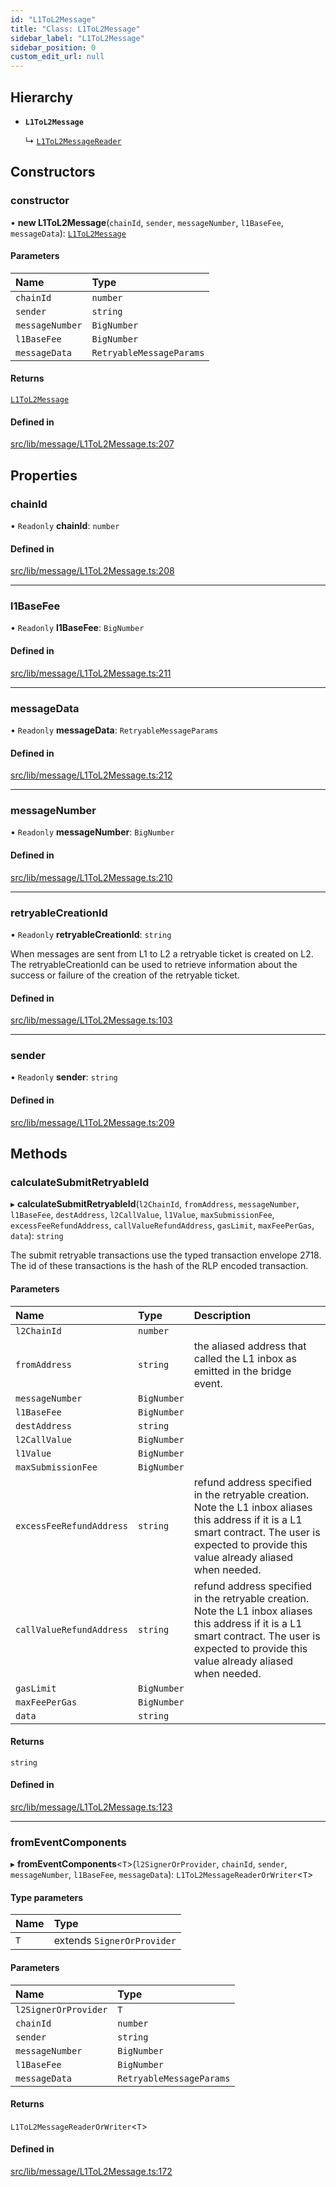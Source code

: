 ```yaml
---
id: "L1ToL2Message"
title: "Class: L1ToL2Message"
sidebar_label: "L1ToL2Message"
sidebar_position: 0
custom_edit_url: null
---
```


## Hierarchy

- **`L1ToL2Message`**

  ↳ [`L1ToL2MessageReader`](L1ToL2MessageReader.md)

## Constructors

### constructor

• **new L1ToL2Message**(`chainId`, `sender`, `messageNumber`, `l1BaseFee`, `messageData`): [`L1ToL2Message`](L1ToL2Message.md)

#### Parameters

| Name | Type |
| :------ | :------ |
| `chainId` | `number` |
| `sender` | `string` |
| `messageNumber` | `BigNumber` |
| `l1BaseFee` | `BigNumber` |
| `messageData` | `RetryableMessageParams` |

#### Returns

[`L1ToL2Message`](L1ToL2Message.md)

#### Defined in

[src/lib/message/L1ToL2Message.ts:207](https://github.com/OffchainLabs/arbitrum-sdk/blob/4d1c5a4e2/src/lib/message/L1ToL2Message.ts#L207)

## Properties

### chainId

• `Readonly` **chainId**: `number`

#### Defined in

[src/lib/message/L1ToL2Message.ts:208](https://github.com/OffchainLabs/arbitrum-sdk/blob/4d1c5a4e2/src/lib/message/L1ToL2Message.ts#L208)

___

### l1BaseFee

• `Readonly` **l1BaseFee**: `BigNumber`

#### Defined in

[src/lib/message/L1ToL2Message.ts:211](https://github.com/OffchainLabs/arbitrum-sdk/blob/4d1c5a4e2/src/lib/message/L1ToL2Message.ts#L211)

___

### messageData

• `Readonly` **messageData**: `RetryableMessageParams`

#### Defined in

[src/lib/message/L1ToL2Message.ts:212](https://github.com/OffchainLabs/arbitrum-sdk/blob/4d1c5a4e2/src/lib/message/L1ToL2Message.ts#L212)

___

### messageNumber

• `Readonly` **messageNumber**: `BigNumber`

#### Defined in

[src/lib/message/L1ToL2Message.ts:210](https://github.com/OffchainLabs/arbitrum-sdk/blob/4d1c5a4e2/src/lib/message/L1ToL2Message.ts#L210)

___

### retryableCreationId

• `Readonly` **retryableCreationId**: `string`

When messages are sent from L1 to L2 a retryable ticket is created on L2.
The retryableCreationId can be used to retrieve information about the success or failure of the
creation of the retryable ticket.

#### Defined in

[src/lib/message/L1ToL2Message.ts:103](https://github.com/OffchainLabs/arbitrum-sdk/blob/4d1c5a4e2/src/lib/message/L1ToL2Message.ts#L103)

___

### sender

• `Readonly` **sender**: `string`

#### Defined in

[src/lib/message/L1ToL2Message.ts:209](https://github.com/OffchainLabs/arbitrum-sdk/blob/4d1c5a4e2/src/lib/message/L1ToL2Message.ts#L209)

## Methods

### calculateSubmitRetryableId

▸ **calculateSubmitRetryableId**(`l2ChainId`, `fromAddress`, `messageNumber`, `l1BaseFee`, `destAddress`, `l2CallValue`, `l1Value`, `maxSubmissionFee`, `excessFeeRefundAddress`, `callValueRefundAddress`, `gasLimit`, `maxFeePerGas`, `data`): `string`

The submit retryable transactions use the typed transaction envelope 2718.
The id of these transactions is the hash of the RLP encoded transaction.

#### Parameters

| Name | Type | Description |
| :------ | :------ | :------ |
| `l2ChainId` | `number` |  |
| `fromAddress` | `string` | the aliased address that called the L1 inbox as emitted in the bridge event. |
| `messageNumber` | `BigNumber` |  |
| `l1BaseFee` | `BigNumber` |  |
| `destAddress` | `string` |  |
| `l2CallValue` | `BigNumber` |  |
| `l1Value` | `BigNumber` |  |
| `maxSubmissionFee` | `BigNumber` |  |
| `excessFeeRefundAddress` | `string` | refund address specified in the retryable creation. Note the L1 inbox aliases this address if it is a L1 smart contract. The user is expected to provide this value already aliased when needed. |
| `callValueRefundAddress` | `string` | refund address specified in the retryable creation. Note the L1 inbox aliases this address if it is a L1 smart contract. The user is expected to provide this value already aliased when needed. |
| `gasLimit` | `BigNumber` |  |
| `maxFeePerGas` | `BigNumber` |  |
| `data` | `string` |  |

#### Returns

`string`

#### Defined in

[src/lib/message/L1ToL2Message.ts:123](https://github.com/OffchainLabs/arbitrum-sdk/blob/4d1c5a4e2/src/lib/message/L1ToL2Message.ts#L123)

___

### fromEventComponents

▸ **fromEventComponents**\<`T`\>(`l2SignerOrProvider`, `chainId`, `sender`, `messageNumber`, `l1BaseFee`, `messageData`): `L1ToL2MessageReaderOrWriter`\<`T`\>

#### Type parameters

| Name | Type |
| :------ | :------ |
| `T` | extends `SignerOrProvider` |

#### Parameters

| Name | Type |
| :------ | :------ |
| `l2SignerOrProvider` | `T` |
| `chainId` | `number` |
| `sender` | `string` |
| `messageNumber` | `BigNumber` |
| `l1BaseFee` | `BigNumber` |
| `messageData` | `RetryableMessageParams` |

#### Returns

`L1ToL2MessageReaderOrWriter`\<`T`\>

#### Defined in

[src/lib/message/L1ToL2Message.ts:172](https://github.com/OffchainLabs/arbitrum-sdk/blob/4d1c5a4e2/src/lib/message/L1ToL2Message.ts#L172)
